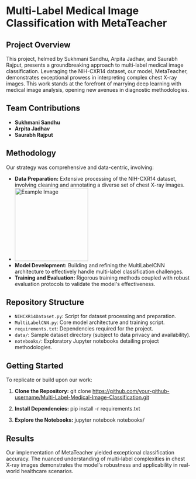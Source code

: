# Multi-Label Medical Image Classification with MetaTeacher

## Project Overview
This project, helmed by Sukhmani Sandhu, Arpita Jadhav, and Saurabh Rajput, presents a groundbreaking approach to multi-label medical image classification. Leveraging the NIH-CXR14 dataset, our model, MetaTeacher, demonstrates exceptional prowess in interpreting complex chest X-ray images. This work stands at the forefront of marrying deep learning with medical image analysis, opening new avenues in diagnostic methodologies.

## Team Contributions
- **Sukhmani Sandhu**
- **Arpita Jadhav**
- **Saurabh Rajput**

## Methodology
Our strategy was comprehensive and data-centric, involving:
- **Data Preparation:** Extensive processing of the NIH-CXR14 dataset, involving cleaning and annotating a diverse set of chest X-ray images.
- <img src="v1/images/1.png,2.png,3.png,4.png" alt="Example Image" width="200"/>
- **Model Development:** Building and refining the MultiLabelCNN architecture to effectively handle multi-label classification challenges.
- **Training and Evaluation:** Rigorous training methods coupled with robust evaluation protocols to validate the model's effectiveness.

## Repository Structure
- `NIHCXR14Dataset.py`: Script for dataset processing and preparation.
- `MultiLabelCNN.py`: Core model architecture and training script.
- `requirements.txt`: Dependencies required for the project.
- `data/`: Sample dataset directory (subject to data privacy and availability).
- `notebooks/`: Exploratory Jupyter notebooks detailing project methodologies.

## Getting Started
To replicate or build upon our work:

1. **Clone the Repository:**
   git clone https://github.com/your-github-username/Multi-Label-Medical-Image-Classification.git
   
2. **Install Dependencies:**
   pip install -r requirements.txt

3. **Explore the Notebooks:**
   jupyter notebook notebooks/


## Results
Our implementation of MetaTeacher yielded exceptional classification accuracy. The nuanced understanding of multi-label complexities in chest X-ray images demonstrates the model's robustness and applicability in real-world healthcare scenarios.



